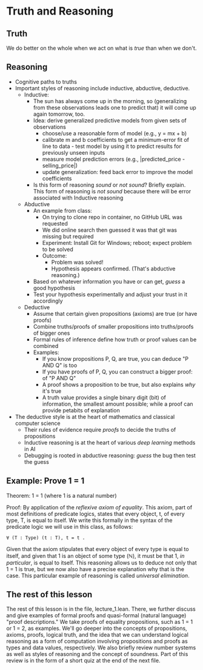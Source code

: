 # Truth and Reasoning

## Truth

We do better on the whole when we act on what is _true_ than when we don't.

## Reasoning

- Cognitive paths to truths
- Important styles of reasoning include inductive, abductive, deductive.
  - Inductive:
    - The sun has always come up in the morning, so (generalizing from these observations leads one to predict that) it will come up again tomorrow, too.
    - Idea: derive generalized predictive models from given sets of observations
      - choose/use a reasonable form of model (e.g., y = mx + b)
      - calibrate m and b coefficients to get a minimum-error fit of line to data - test model by using it to predict results for previously unseen inputs
      - measure model prediction errors (e.g., |predicted_price - selling_price|)
      - update generalization: feed back error to improve the model coefficients
    - Is this form of reasoning *sound* or *not sound*? Briefly explain. This form of reasoning is *not sound* because there will be error associated with Inductive reasoning
  - Abductive
    - An example from class:
      - On trying to clone repo in container, no GitHub URL was requested
      - We did online search then guessed it was that git was missing but required
      - Experiment: Install Git for Windows; reboot; expect problem to be solved
      - Outcome:
        - Problem was solved!
        - Hypothesis appears confirmed. (That's abductive reasoning.)
    - Based on whatever information you have or can get, *guess* a good hypothesis
    - Test your hypothesis experimentally and adjust your trust in it accordingly
  - Deductive
    - Assume that certain given propositions (axioms) are true (or have proofs)
    - Combine truths/proofs of smaller propositions into truths/proofs of bigger ones
    - Formal rules of inference define how truth or proof values can be combined
    - Examples:
      - If you know propositions P, Q, are true, you can deduce "P AND Q" is too
      - If you have proofs of P, Q, you can construct a bigger proof: of "P AND Q"
      - A proof shows a proposition to be true, but also explains _why_ it's true
      - A truth value provides a single binary digit (bit) of information, the smallest amount possible; while a proof can provide petabits of explanation
- The deductive style is at the heart of mathematics and classical computer science
  - Their rules of evidence require _proofs_ to decide the truths of propositions
  - Inductive reasoning is at the heart of various *deep learning* methods in AI
  - Debugging is rooted in abductive reasoning: *guess* the bug then test the guess

## Example: Prove 1 = 1

Theorem: 1 = 1 (where 1 is a natural number)

Proof: By application of the *reflexive axiom of equality*. This axiom, part of most definitions of predicate logics, states that every object, t, of every type, T, is equal to itself. We write this formally in the syntax of the predicate logic we will use in this class, as follows: 

``` lean
∀ (T : Type) (t : T), t = t .
```

Given that the axiom stipulates that every object of every type is equal to itself, and given that 1 is an object of some type (ℕ), it must be that 1, _in particular_, is equal to itself. This reasoning allows us to deduce not only that 1 = 1 is true, but we now also have a precise explanation why that is the case. This particular example of reasoning is called *universal elimination*.

## The rest of this lesson

The rest of this lesson is in the file, lecture_1.lean. There, we further discuss and give examples of formal proofs and quasi-formal (natural language) "proof descriptions." We take proofs of equality propositions, such as 1 = 1 or 1 = 2, as examples. We'll go deeper into the concepts of propositions, axioms, proofs, logical truth, and the idea that we can understand logical reasoning as a form of computation involving propositions and proofs as types and data values, respectively. We also briefly review number systems as well as styles of reasoning and the concept of soundness. Part of this review is in the form of a short quiz at the end of the next file.
